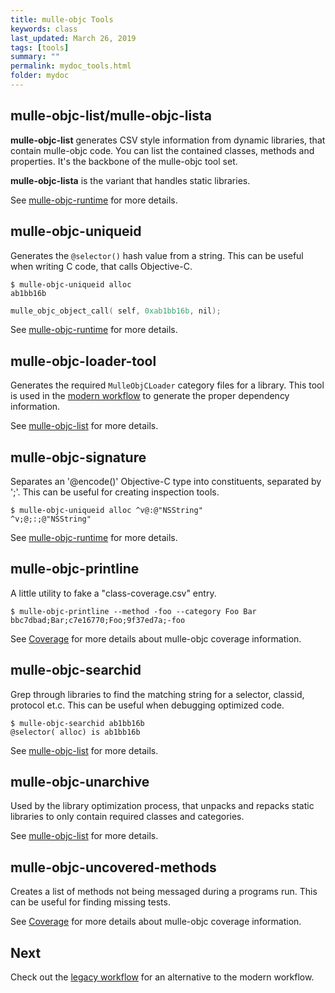 ```yaml
---
title: mulle-objc Tools
keywords: class
last_updated: March 26, 2019
tags: [tools]
summary: ""
permalink: mydoc_tools.html
folder: mydoc
---
```


## mulle-objc-list/mulle-objc-lista

**mulle-objc-list** generates CSV style information from dynamic libraries,
that contain mulle-objc code. You can list the contained classes, methods and
properties. It's the backbone of the mulle-objc tool set.

**mulle-objc-lista** is the variant that handles static libraries.

See [mulle-objc-runtime](//github.com/mulle-objc/mulle-objc-runtime) for more
details.


## mulle-objc-uniqueid

Generates the `@selector()` hash value from a string. This can be useful when
writing C code, that calls Objective-C.

``` console
$ mulle-objc-uniqueid alloc
ab1bb16b
```

``` c
mulle_objc_object_call( self, 0xab1bb16b, nil);
```

See [mulle-objc-runtime](//github.com/mulle-objc/mulle-objc-runtime) for more
details.


## mulle-objc-loader-tool

Generates the required `MulleObjCLoader` category files for a library.
This tool is used in the [modern workflow](mydoc_modern) to generate the
proper dependency information.

See [mulle-objc-list](//github.com/mulle-objc/mulle-objc-list) for more
details.


## mulle-objc-signature

Separates an '@encode()' Objective-C type into constituents, separated by ';'.
This can be useful for creating inspection tools.

``` console
$ mulle-objc-uniqueid alloc ^v@:@"NSString"
^v;@;:;@"NSString"
```
See [mulle-objc-runtime](//github.com/mulle-objc/mulle-objc-runtime) for more
details.


## mulle-objc-printline

A little utility to fake a "class-coverage.csv" entry.

``` console
$ mulle-objc-printline --method -foo --category Foo Bar
bbc7dbad;Bar;c7e16770;Foo;9f37ed7a;-foo
```
See [Coverage](mydoc_coverage.html) for more details about mulle-objc
coverage information.


## mulle-objc-searchid

Grep through libraries to find the matching string for a selector, classid,
protocol et.c.  This can be useful when debugging optimized code.

``` console
$ mulle-objc-searchid ab1bb16b
@selector( alloc) is ab1bb16b
```

See [mulle-objc-list](//github.com/mulle-objc/mulle-objc-list) for more
details.


## mulle-objc-unarchive

Used by the library optimization process, that unpacks and repacks static
libraries to only contain required classes and categories.


See [mulle-objc-list](//github.com/mulle-objc/mulle-objc-list) for more
details.


## mulle-objc-uncovered-methods

Creates a list of methods not being messaged during a programs run. This can
be useful for finding missing tests.

See [Coverage](mydoc_coverage.html) for more details about mulle-objc coverage information.


## Next

Check out the [legacy workflow](mydoc_legacy.html) for an alternative to the
modern workflow.